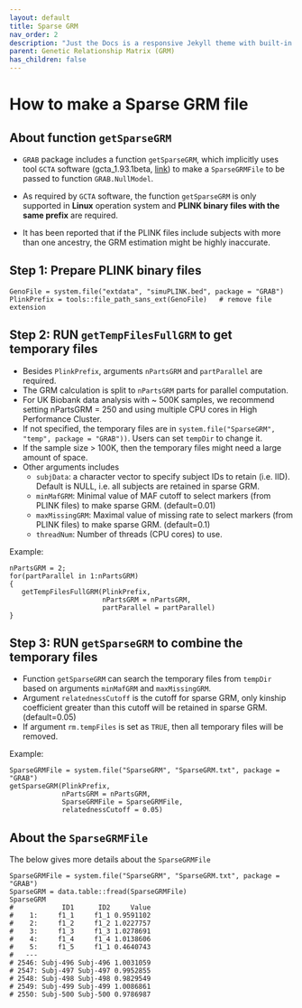 ```yaml
---
layout: default
title: Sparse GRM
nav_order: 2
description: "Just the Docs is a responsive Jekyll theme with built-in search that is easily customizable and hosted on GitHub Pages."
parent: Genetic Relationship Matrix (GRM)
has_children: false
---
```


# How to make a Sparse GRM file

## About function ```getSparseGRM```

- ```GRAB``` package includes a function ```getSparseGRM```, which implicitly uses tool ```GCTA``` software (gcta_1.93.1beta, [link](https://cnsgenomics.com/software/gcta/#Overview)) to make a ```SparseGRMFile``` to be passed to function ```GRAB.NullModel```. 

- As required by ```GCTA``` software, the function ```getSparseGRM``` is only supported in **Linux** operation system and **PLINK binary files with the same prefix** are required. 

- It has been reported that if the PLINK files include subjects with more than one ancestry, the GRM estimation might be highly inaccurate.

## Step 1: Prepare PLINK binary files

```
GenoFile = system.file("extdata", "simuPLINK.bed", package = "GRAB")
PlinkPrefix = tools::file_path_sans_ext(GenoFile)   # remove file extension
```

## Step 2: RUN ```getTempFilesFullGRM``` to get temporary files

- Besides ```PlinkPrefix```, arguments ```nPartsGRM``` and ```partParallel``` are required.
- The GRM calculation is split to ```nPartsGRM``` parts for parallel computation. 
- For UK Biobank data analysis with ~ 500K samples, we recommend setting nPartsGRM = 250 and using multiple CPU cores in High Performance Cluster.
- If not specified, the temporary files are in ```system.file("SparseGRM", "temp", package = "GRAB"))```. Users can set ```tempDir``` to change it.
- If the sample size > 100K, then the temporary files might need a large amount of space.
- Other arguments includes
  - ```subjData```: a character vector to specify subject IDs to retain (i.e. IID). Default is NULL, i.e. all subjects are retained in sparse GRM.
  - ```minMafGRM```: Minimal value of MAF cutoff to select markers (from PLINK files) to make sparse GRM. (default=0.01)
  - ```maxMissingGRM```: Maximal value of missing rate to select markers (from PLINK files) to make sparse GRM. (default=0.1)
  - ```threadNum```: Number of threads (CPU cores) to use.
  
Example:
```
nPartsGRM = 2;
for(partParallel in 1:nPartsGRM)
{
   getTempFilesFullGRM(PlinkPrefix, 
                       nPartsGRM = nPartsGRM, 
                       partParallel = partParallel)
}
```

## Step 3: RUN ```getSparseGRM``` to combine the temporary files
- Function ```getSparseGRM``` can search the temporary files from ```tempDir``` based on arguments ```minMafGRM``` and ```maxMissingGRM```.
- Argument ```relatednessCutoff``` is the cutoff for sparse GRM, only kinship coefficient greater than this cutoff will be retained in sparse GRM. (default=0.05)
- If argument ```rm.tempFiles``` is set as ```TRUE```, then all temporary files will be removed.

Example:
```
SparseGRMFile = system.file("SparseGRM", "SparseGRM.txt", package = "GRAB")
getSparseGRM(PlinkPrefix, 
             nPartsGRM = nPartsGRM, 
             SparseGRMFile = SparseGRMFile,
             relatednessCutoff = 0.05)
```

## About the ```SparseGRMFile```

The below gives more details about the ```SparseGRMFile```
```
SparseGRMFile = system.file("SparseGRM", "SparseGRM.txt", package = "GRAB")
SparseGRM = data.table::fread(SparseGRMFile)
SparseGRM
#            ID1      ID2     Value
#    1:     f1_1     f1_1 0.9591102
#    2:     f1_2     f1_2 1.0227757
#    3:     f1_3     f1_3 1.0278691
#    4:     f1_4     f1_4 1.0138606
#    5:     f1_5     f1_1 0.4640743
#   ---                            
# 2546: Subj-496 Subj-496 1.0031059
# 2547: Subj-497 Subj-497 0.9952855
# 2548: Subj-498 Subj-498 0.9829549
# 2549: Subj-499 Subj-499 1.0086861
# 2550: Subj-500 Subj-500 0.9786987
```

